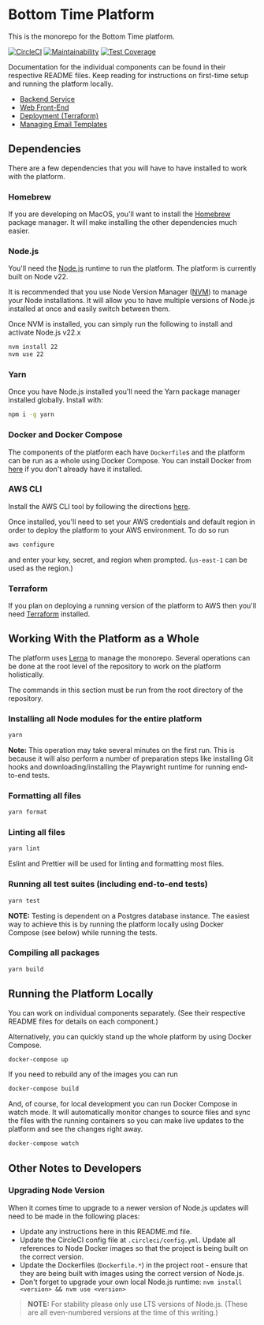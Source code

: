 # Bottom Time Platform

This is the monorepo for the Bottom Time platform.

[![CircleCI](https://dl.circleci.com/status-badge/img/gh/BottomTime/bottomtime-total/tree/master.svg?style=svg&circle-token=fcbae3dbe936da2e349f0f31929cfb2239ff2f29)](https://dl.circleci.com/status-badge/redirect/gh/BottomTime/bottomtime-total/tree/master)
[![Maintainability](https://api.codeclimate.com/v1/badges/6864b76f24d3ab0dc0e9/maintainability)](https://codeclimate.com/repos/644ace3578e41301035de81f/maintainability)
[![Test Coverage](https://api.codeclimate.com/v1/badges/6864b76f24d3ab0dc0e9/test_coverage)](https://codeclimate.com/repos/644ace3578e41301035de81f/test_coverage)

Documentation for the individual components can be found in their respective README files. Keep reading for instructions
on first-time setup and running the platform locally.

- [Backend Service](packages/service/README.md)
- [Web Front-End](packages/web/README.md)
- [Deployment (Terraform)](terraform/README.md)
- [Managing Email Templates](packages/templates/README.md)

## Dependencies

There are a few dependencies that you will have to have installed to work with the platform.

### Homebrew

If you are developing on MacOS, you'll want to install the [Homebrew](https://brew.sh/) package manager.
It will make installing the other dependencies much easier.

### Node.js

You'll need the [Node.js](https://nodejs.org/en) runtime to run the platform. The platform is currently built on Node v22.

It is recommended that you use Node Version Manager ([NVM](https://github.com/nvm-sh/nvm#readme)) to manage your
Node installations. It will allow you to have multiple versions of Node.js installed at once and easily switch
between them.

Once NVM is installed, you can simply run the following to install and activate Node.js v22.x

```bash
nvm install 22
nvm use 22
```

### Yarn

Once you have Node.js installed you'll need the Yarn package manager installed globally. Install with:

```bash
npm i -g yarn
```

### Docker and Docker Compose

The components of the platform each have `Dockerfile`s and the platform can be run as a whole using Docker Compose.
You can install Docker from [here](https://docs.docker.com/get-docker/) if you don't already have it installed.

### AWS CLI

Install the AWS CLI tool by following the directions [here](https://docs.aws.amazon.com/cli/latest/userguide/getting-started-install.html).

Once installed, you'll need to set your AWS credentials and default region in order to deploy the platform to your AWS environment. To do so run

```bash
aws configure
```

and enter your key, secret, and region when prompted. (`us-east-1` can be used as the region.)

### Terraform

If you plan on deploying a running version of the platform to AWS then you'll need
[Terraform](https://developer.hashicorp.com/terraform/tutorials/aws-get-started/install-cli) installed.

## Working With the Platform as a Whole

The platform uses [Lerna](https://lerna.js.org/) to manage the monorepo. Several operations can be done at the root level of the repository to work on the platform holistically.

The commands in this section must be run from the root directory of the repository.

### Installing all Node modules for the entire platform

```bash
yarn
```

**Note:** This operation may take several minutes on the first run. This is because it will also perform a
number of preparation steps like installing Git hooks and downloading/installing the Playwright runtime for
running end-to-end tests.

### Formatting all files

```bash
yarn format
```

### Linting all files

```bash
yarn lint
```

Eslint and Prettier will be used for linting and formatting most files.

### Running all test suites (including end-to-end tests)

```bash
yarn test
```

**NOTE:** Testing is dependent on a Postgres database instance. The easiest way to achieve this is by running the
platform locally using Docker Compose (see below) while running the tests.

### Compiling all packages

```bash
yarn build
```

## Running the Platform Locally

You can work on individual components separately. (See their respective README files for details on each component.)

Alternatively, you can quickly stand up the whole platform by using Docker Compose.

```bash
docker-compose up
```

If you need to rebuild any of the images you can run

```bash
docker-compose build
```

And, of course, for local development you can run Docker Compose in watch mode. It will automatically monitor changes
to source files and sync the files with the running containers so you can make live updates to the platform and see
the changes right away.

```bash
docker-compose watch
```

## Other Notes to Developers

### Upgrading Node Version

When it comes time to upgrade to a newer version of Node.js updates will need to be made in the following places:

- Update any instructions here in this README.md file.
- Update the CircleCI config file at `.circleci/config.yml`. Update all references to Node Docker images so that the project is being built on the correct version.
- Update the Dockerfiles (`Dockerfile.*`) in the project root - ensure that they are being built with images using the correct version of Node.js.
- Don't forget to upgrade your own local Node.js runtime: `nvm install <version> && nvm use <version>`

> **NOTE:** For stability please only use LTS versions of Node.js. (These are all even-numbered versions at the time of this writing.)
